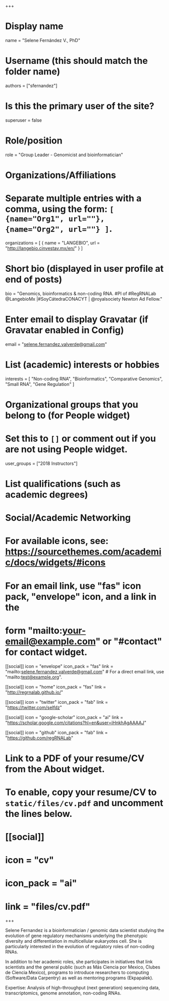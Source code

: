 +++
# Display name
name = "Selene Fernández V., PhD"

# Username (this should match the folder name)
authors = ["sfernandez"]

# Is this the primary user of the site?
superuser = false

# Role/position
role = "Group Leader - Genomicist and bioinformatician"

# Organizations/Affiliations
#   Separate multiple entries with a comma, using the form: `[ {name="Org1", url=""}, {name="Org2", url=""} ]`.
organizations = [ { name = "LANGEBIO", url = "http://langebio.cinvestav.mx/en/" } ]

# Short bio (displayed in user profile at end of posts)
bio = "Genomics, bioinformatics & non-coding RNA. #PI of #RegRNALab @LangebioMx |#SoyCátedraCONACYT | @royalsociety Newton Ad Fellow."

# Enter email to display Gravatar (if Gravatar enabled in Config)
email = "selene.fernandez.valverde@gmail.com"

# List (academic) interests or hobbies
interests = [
  "Non-coding RNA",
  "Bioinformatics",
  "Comparative Genomics",
  "Small RNA", 
  "Gene Regulation"
]

# Organizational groups that you belong to (for People widget)
#   Set this to `[]` or comment out if you are not using People widget.
user_groups = ["2018 Instructors"]

# List qualifications (such as academic degrees)

# Social/Academic Networking
# For available icons, see: https://sourcethemes.com/academic/docs/widgets/#icons
#   For an email link, use "fas" icon pack, "envelope" icon, and a link in the
#   form "mailto:your-email@example.com" or "#contact" for contact widget.

[[social]]
  icon = "envelope"
  icon_pack = "fas"
  link = "mailto:selene.fernandez.valverde@gmail.com"  # For a direct email link, use "mailto:test@example.org".

[[social]]
  icon = "home"
  icon_pack = "fas"
  link = "http://regrnalab.github.io/"

[[social]]
  icon = "twitter"
  icon_pack = "fab"
  link = "https://twitter.com/selfdz"

[[social]]
  icon = "google-scholar"
  icon_pack = "ai"
  link = "https://scholar.google.com/citations?hl=en&user=iHnkhAgAAAAJ"

[[social]]
  icon = "github"
  icon_pack = "fab"
  link = "https://github.com/regRNALab"

# Link to a PDF of your resume/CV from the About widget.
# To enable, copy your resume/CV to `static/files/cv.pdf` and uncomment the lines below.
# [[social]]
#   icon = "cv"
#   icon_pack = "ai"
#   link = "files/cv.pdf"

+++

Selene Fernandez is a bioinformatician / genomic data scientist studying the evolution of gene regulatory mechanisms underlying the phenotypic diversity and differentiation in multicellular eukaryotes cell. She is particularly interested in the evolution of regulatory roles of non-coding RNAs.

In addition to her academic roles, she participates in initiatives that link scientists and the general public (such as Más Ciencia por Mexico, Clubes de Ciencia Mexico), programs to introduce researchers to computing (Software/Data Carpentry) as well as mentoring programs (Ekpapalek).
 
Expertise: Analysis of high-throughput (next generation) sequencing data, transcriptomics, genome annotation, non-coding RNAs.
